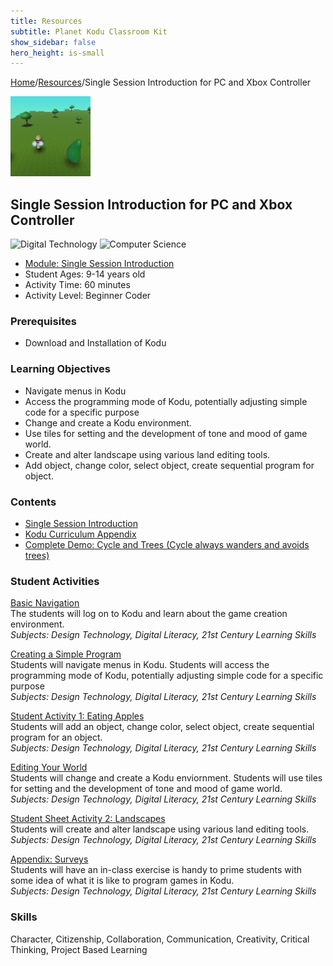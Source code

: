 ```yaml
---
title: Resources
subtitle: Planet Kodu Classroom Kit
show_sidebar: false
hero_height: is-small
---
```


[Home](..)/[Resources](.)/Single Session Introduction for PC and Xbox Controller

[![](single_session_introduction_for_pc_and_xbox_controller.png)](https://worlds.kodugamelab.com/world/qCuGGZ0pfUChRiO1_lkbsw==)

## Single Session Introduction for PC and Xbox Controller
![Digital Technology](dt.png) ![Computer Science](cs.png)

* [Module: Single Session Introduction](3_Kodu_Curriculum_Single_Session_Intro.pdf)
* Student Ages: 9-14 years old
* Activity Time: 60 minutes
* Activity Level: Beginner Coder

### Prerequisites 
* Download and Installation of Kodu

### Learning Objectives
* Navigate menus in Kodu
* Access the programming mode of Kodu, potentially adjusting simple code for a specific purpose
* Change and create a Kodu environment.
* Use tiles for setting and the development of tone and mood of game world.
* Create and alter landscape using various land editing tools.
* Add object, change color, select object, create sequential program for object.

### Contents
* [Single Session Introduction](3_Kodu_Curriculum_Single_Session_Intro.pdf)
* [Kodu Curriculum Appendix](Kodu_Curriculum_Appendix.pdf)
* [Complete Demo: Cycle and Trees (Cycle always wanders and avoids trees)](https://worlds.kodugamelab.com/world/la0mN6apSEGGNGopgKY2Dg==)

### Student Activities
[Basic Navigation](3_Kodu_Curriculum_Single_Session_Intro.pdf#page=4)<br>
The students will log on to Kodu and learn about the game creation environment.<br>
*Subjects: Design Technology, Digital Literacy, 21st Century Learning Skills*

[Creating a Simple Program](3_Kodu_Curriculum_Single_Session_Intro.pdf#page=5)<br>
Students will navigate menus in Kodu. Students will access the programming mode of Kodu, potentially adjusting simple code for a specific purpose<br>
*Subjects: Design Technology, Digital Literacy, 21st Century Learning Skills*

[Student Activity 1: Eating Apples](3_Kodu_Curriculum_Single_Session_Intro.pdf#page=6)<br>
Students will add an object, change color, select object, create sequential program for an object.<br>
*Subjects: Design Technology, Digital Literacy, 21st Century Learning Skills*

[Editing Your World](3_Kodu_Curriculum_Single_Session_Intro.pdf#page=7)<br>
Students will change and create a Kodu enviornment. Students will use tiles for setting and the development of tone and mood of game world.<br>
*Subjects: Design Technology, Digital Literacy, 21st Century Learning Skills*

[Student Sheet Activity 2: Landscapes](3_Kodu_Curriculum_Single_Session_Intro.pdf#page=8)<br>
Students will create and alter landscape using various land editing tools.<br>
*Subjects: Design Technology, Digital Literacy, 21st Century Learning Skills*

[Appendix: Surveys](3_Kodu_Curriculum_Single_Session_Intro.pdf#page=9)<br>
Students will have an in-class exercise is handy to prime students with some idea of what it is like to program games in Kodu.<br>
*Subjects: Design Technology, Digital Literacy, 21st Century Learning Skills*

### Skills
Character,
Citizenship,
Collaboration,
Communication,
Creativity,
Critical Thinking,
Project Based Learning 